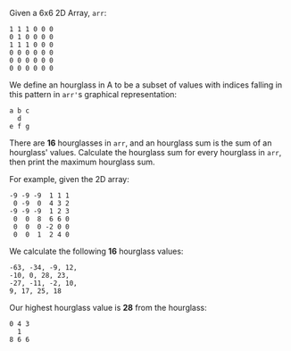 Given a 6x6 2D Array, `arr`:

```
1 1 1 0 0 0
0 1 0 0 0 0
1 1 1 0 0 0
0 0 0 0 0 0
0 0 0 0 0 0
0 0 0 0 0 0
```

We define an hourglass in A to be a subset of values with indices falling in this pattern in `arr'`s graphical representation:

```
a b c
  d
e f g
```

There are **16** hourglasses in `arr`, and an hourglass sum is the sum of an hourglass' values. Calculate the hourglass sum for every hourglass in `arr`, then print the maximum hourglass sum.

For example, given the 2D array:

```
-9 -9 -9  1 1 1
 0 -9  0  4 3 2
-9 -9 -9  1 2 3
 0  0  8  6 6 0
 0  0  0 -2 0 0
 0  0  1  2 4 0
```
We calculate the following **16** hourglass values:

```
-63, -34, -9, 12,
-10, 0, 28, 23,
-27, -11, -2, 10,
9, 17, 25, 18
```

Our highest hourglass value is **28** from the hourglass:

```
0 4 3
  1
8 6 6
```
